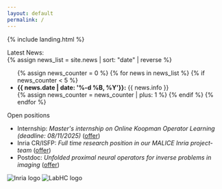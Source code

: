 ```yaml
---
layout: default
permalink: /
---
```


{% include landing.html %}

<div class="newstitle"> Latest News:</div>
{% assign news_list = site.news | sort: "date" | reverse %}

<ul>
{% assign news_counter = 0 %}
{% for news in news_list %}
 {% if news_counter < 5 %}
  <li><b>{{ news.date | date: '%-d %B, %Y'}}:</b> {{ news.info }}</li>
  {% assign news_counter = news_counter | plus: 1 %}
 {% endif %}
{% endfor %}
</ul>

<div class="danger-box-titled">
<span class="title">Open positions</span>
<ul>
<li>Internship: <em>Master's internship on Online Koopman Operator Learning (deadline: 08/11/2025) </em> (<a href="https://jordan-frecon.com/download/internship/2025-Intership-LabHC-Koopman.pdf">offer</a>)</li>
<li>Inria CR/ISFP: <em>Full time research position in our MALICE Inria project-team</em> (<a href="https://labhc-malice.github.io/">offer</a>)</li>
<li>Postdoc: <em>Unfolded proximal neural operators for inverse problems in imaging</em> (<a href="https://jordan-frecon.com/download/postdoc/2025-Postdoc-LabHC-proxima.pdf">offer</a>)</li>
</ul>
</div>

<div class="logos">
  <img src="{{ '/images/logos/inria.png' | relative_url }}" alt="Inria logo">
  <img src="{{ '/images/logos/labhc.png' | relative_url }}" alt="LabHC logo">
</div>

